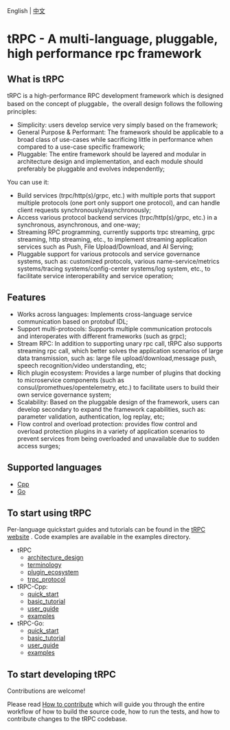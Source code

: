 English | [中文](README.zh_CN.md)

# tRPC -  A multi-language, pluggable, high performance rpc framework

## What is tRPC

tRPC is a high-performance RPC development framework which is designed based on the concept of pluggable，the overall design follows the following principles:
- Simplicity: users develop service very simply based on the framework;
- General Purpose & Performant: The framework should be applicable to a broad class of use-cases while sacrificing little in performance when compared to a use-case specific framework;
- Pluggable: The entire framework should be layered and modular in architecture design and implementation, and each module should preferably be pluggable and evolves independently;

You can use it:
- Build services (trpc/http(s)/grpc, etc.) with multiple ports that support multiple protocols (one port only support one protocol), and can handle client requests synchronously/asynchronously;
- Access various protocol backend services (trpc/http(s)/grpc, etc.) in a synchronous, asynchronous, and one-way;
- Streaming RPC programming, currently supports trpc streaming, grpc streaming, http streaming, etc., to implement streaming application services such as Push, File Upload/Download, and AI Serving;
- Pluggable support for various protocols and service governance systems, such as: customized protocols, various name-service/metrics systems/tracing systems/config-center systems/log system, etc., to facilitate service interoperability and service operation;

## Features

- Works across languages: Implements cross-language service communication based on protobuf IDL;
- Support multi-protocols: Supports multiple communication protocols and interoperates with different frameworks (such as grpc);
- Stream RPC: In addition to supporting unary rpc call, tRPC also supports streaming rpc call, which better solves the application scenarios of large data transmission, such as: large file upload/download,message push,  speech recognition/video understanding, etc;
- Rich plugin ecosystem: Provides a large number of plugins that docking to microservice components (such as consul/promethues/opentelemetry, etc.) to facilitate users to build their own service governance system;
- Scalability: Based on the pluggable design of the framework,  users can develop secondary to expand the framework capabilities, such as: parameter validation, authentication, log replay, etc;
- Flow control and overload protection: provides flow control and overload protection plugins in a variety of application scenarios to prevent services from being overloaded and unavailable due to sudden access surges;

## Supported languages

- [Cpp](https://github.com/trpc-group/trpc-cpp)
- [Go](https://github.com/trpc-group/trpc-go)

## To start using tRPC

Per-language quickstart guides and tutorials can be found in the [tRPC website](https://trpc.group/docs/) . Code examples are available in the examples directory.

- tRPC
    - [architecture_design](https://github.com/trpc-group/trpc/blob/main/docs/en/architecture_design.md)
    - [terminology](https://github.com/trpc-group/trpc/blob/main/docs/en/terminology.md)
    - [plugin_ecosystem](https://github.com/trpc-group/trpc/blob/main/docs/en/plugin_ecosystem.md)
    - [trpc_protocol](https://github.com/trpc-group/trpc/blob/main/docs/en/trpc_protocol_design.md)
- tRPC-Cpp:
    - [quick_start](https://github.com/trpc-group/trpc-cpp/blob/main/docs/en/quick_start.md)
    - [basic_tutorial](https://github.com/trpc-group/trpc-cpp/blob/main/docs/en/basic_tutorial.md)
    - [user_guide](https://github.com/trpc-group/trpc-cpp/tree/main/docs)
    - [examples](https://github.com/trpc-group/trpc-cpp/tree/main/examples)
- tRPC-Go:
    - [quick_start](https://github.com/trpc-group/trpc-go/blob/main/docs/quick_start.md)
    - [basic_tutorial]()
    - [user_guide](https://github.com/trpc-group/trpc-go/tree/main/docs/README.md)
    - [examples](https://github.com/trpc-group/trpc-go/tree/main/examples)

## To start developing tRPC

Contributions are welcome!

Please read [How to contribute](https://github.com/trpc-group/trpc/blob/main/CONTRIBUTORS.md) which will guide you through the entire workflow of how to build the source code, how to run the tests, and how to contribute changes to the tRPC codebase.
